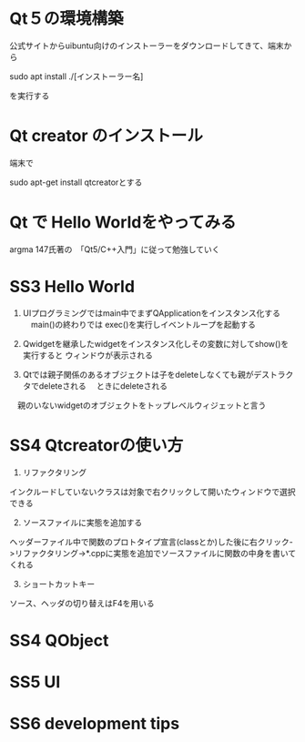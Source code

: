 # Qt５の環境構築

公式サイトからuibuntu向けのインストーラーをダウンロードしてきて、端末から

sudo apt install ./[インストーラー名]

を実行する

# Qt creator のインストール

端末で

sudo apt-get install qtcreatorとする

# Qt で Hello Worldをやってみる

argma 147氏著の　「Qt5/C++入門」に従って勉強していく

# SS3  Hello World 

1) UIプログラミングではmain中でまずQApplicationをインスタンス化する
　main()の終わりでは exec()を実行しイベントループを起動する

2) Qwidgetを継承したwidgetをインスタンス化しその変数に対してshow()を実行すると
ウィンドウが表示される

3) Qtでは親子関係のあるオブジェクトは子をdeleteしなくても親がデストラクタでdeleteされる
　ときにdeleteされる

　親のいないwidgetのオブジェクトをトップレベルウィジェットと言う

# SS4 Qtcreatorの使い方

1) リファクタリング

インクルードしていないクラスは対象で右クリックして開いたウィンドウで選択できる

2) ソースファイルに実態を追加する

 ヘッダーファイル中で関数のプロトタイプ宣言(classとか)した後に右クリック->リファクタリング->*.cppに実態を追加でソースファイルに関数の中身を書いてくれる

 3) ショートカットキー

 ソース、ヘッダの切り替えはF4を用いる

 # SS4 QObject

 
# SS5 UI

# SS6 development tips


